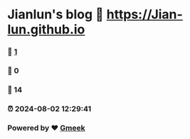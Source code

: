 # Jianlun's blog :link: https://Jian-lun.github.io 
### :page_facing_up: [1](https://Jian-lun.github.io/tag.html) 
### :speech_balloon: 0 
### :hibiscus: 14 
### :alarm_clock: 2024-08-02 12:29:41 
### Powered by :heart: [Gmeek](https://github.com/Meekdai/Gmeek)
